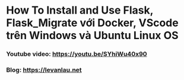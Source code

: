 # How To Install and Use Flask, Flask_Migrate với Docker, VScode trên Windows và Ubuntu Linux OS

### Youtube video: https://youtu.be/SYhiWu40x90
### Blog: https://levanlau.net
